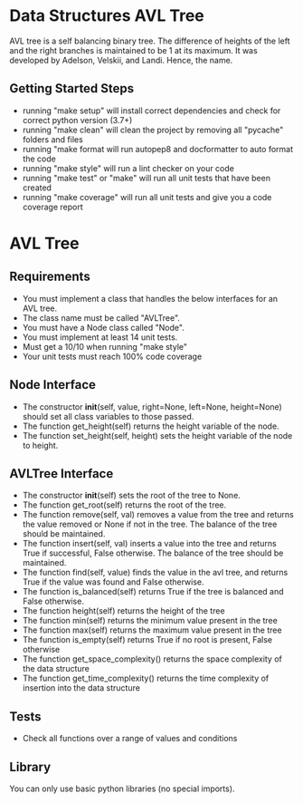 # Data Structures AVL Tree

AVL tree is a self balancing binary tree. The difference of heights of the left and the right branches is maintained to be 1 at its maximum. It was developed by Adelson, Velskii, and Landi. Hence, the name.

## Getting Started Steps

- running "make setup" will install correct dependencies and check for correct python version (3.7+)
- running "make clean" will clean the project by removing all "pycache" folders and files
- running "make format will run autopep8 and docformatter to auto format the code
- running "make style" will run a lint checker on your code
- running "make test" or "make" will run all unit tests that have been created
- running "make coverage" will run all unit tests and give you a code coverage report

# AVL Tree

## Requirements

- You must implement a class that handles the below interfaces for an AVL tree.
- The class name must be called "AVLTree".
- You must have a Node class called "Node".
- You must implement at least 14 unit tests.
- Must get a 10/10 when running "make style"
- Your unit tests must reach 100% code coverage

## Node Interface

- The constructor __init__(self, value, right=None, left=None, height=None) should set all class variables to those passed.
- The function get_height(self) returns the height variable of the node.
- The function set_height(self, height) sets the height variable of the node to height.

## AVLTree Interface

- The constructor __init__(self) sets the root of the tree to None.
- The function get_root(self) returns the root of the tree.
- The function remove(self, val) removes a value from the tree and returns the value removed or None if not in the tree. The balance of the tree should be maintained.
- The function insert(self, val) inserts a value into the tree and returns True if successful, False otherwise. The balance of the tree should be maintained.
- The function find(self, value) finds the value in the avl tree, and returns True if the value was found and False otherwise.
- The function is_balanced(self) returns True if the tree is balanced and False otherwise.
- The function height(self) returns the height of the tree
- The function min(self) returns the minimum value present in the tree
- The function max(self) returns the maximum value present in the tree
- The function is_empty(self) returns True if no root is present, False otherwise
- The function get_space_complexity() returns the space complexity of the data structure
- The function get_time_complexity() returns the time complexity of insertion into the data structure

## Tests

- Check all functions over a range of values and conditions

## Library

You can only use basic python libraries (no special imports).
